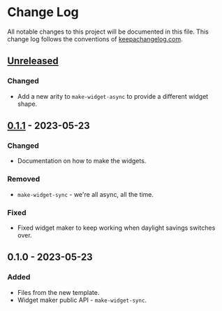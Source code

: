 # Change Log
All notable changes to this project will be documented in this file. This change log follows the conventions of [keepachangelog.com](http://keepachangelog.com/).

## [Unreleased]
### Changed
- Add a new arity to `make-widget-async` to provide a different widget shape.

## [0.1.1] - 2023-05-23
### Changed
- Documentation on how to make the widgets.

### Removed
- `make-widget-sync` - we're all async, all the time.

### Fixed
- Fixed widget maker to keep working when daylight savings switches over.

## 0.1.0 - 2023-05-23
### Added
- Files from the new template.
- Widget maker public API - `make-widget-sync`.

[Unreleased]: https://sourcehost.site/your-name/server/compare/0.1.1...HEAD
[0.1.1]: https://sourcehost.site/your-name/server/compare/0.1.0...0.1.1
